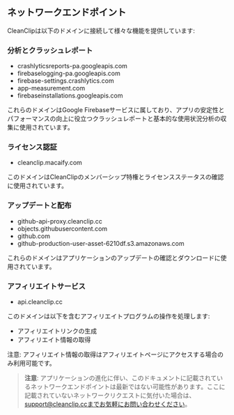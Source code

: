 ## ネットワークエンドポイント

CleanClipは以下のドメインに接続して様々な機能を提供しています:

### 分析とクラッシュレポート
- crashlyticsreports-pa.googleapis.com
- firebaselogging-pa.googleapis.com  
- firebase-settings.crashlytics.com
- app-measurement.com
- firebaseinstallations.googleapis.com

これらのドメインはGoogle Firebaseサービスに属しており、アプリの安定性とパフォーマンスの向上に役立つクラッシュレポートと基本的な使用状況分析の収集に使用されています。

### ライセンス認証
- cleanclip.macaify.com

このドメインはCleanClipのメンバーシップ特権とライセンスステータスの確認に使用されています。

### アップデートと配布
- github-api-proxy.cleanclip.cc
- objects.githubusercontent.com
- github.com
- github-production-user-asset-6210df.s3.amazonaws.com

これらのドメインはアプリケーションのアップデートの確認とダウンロードに使用されています。

### アフィリエイトサービス
- api.cleanclip.cc

このドメインは以下を含むアフィリエイトプログラムの操作を処理します:
- アフィリエイトリンクの生成
- アフィリエイト情報の取得

注意: アフィリエイト情報の取得はアフィリエイトページにアクセスする場合のみ利用可能です。

> **注意**: アプリケーションの進化に伴い、このドキュメントに記載されているネットワークエンドポイントは最新ではない可能性があります。ここに記載されていないネットワークリクエストに気付いた場合は、support@cleanclip.ccまでお気軽にお問い合わせください。